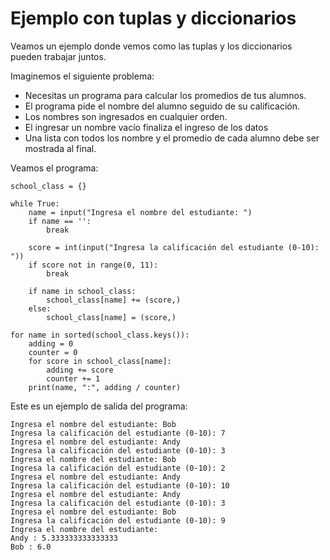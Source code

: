 # Ejemplo con tuplas y diccionarios

Veamos un ejemplo donde vemos como  las tuplas y los diccionarios pueden trabajar juntos.

Imaginemos el siguiente problema:

* Necesitas un programa para calcular los promedios de tus alumnos.
* El programa pide el nombre del alumno seguido de su calificación.
* Los nombres son ingresados en cualquier orden.
* El ingresar un nombre vacío finaliza el ingreso de los datos 
* Una lista con todos los nombre y el promedio de cada alumno debe ser mostrada al final.

Veamos el programa:

```
school_class = {}

while True:
    name = input("Ingresa el nombre del estudiante: ")
    if name == '':
        break
    
    score = int(input("Ingresa la calificación del estudiante (0-10): "))
    if score not in range(0, 11):
	    break
    
    if name in school_class:
        school_class[name] += (score,)
    else:
        school_class[name] = (score,)
        
for name in sorted(school_class.keys()):
    adding = 0
    counter = 0
    for score in school_class[name]:
        adding += score
        counter += 1
    print(name, ":", adding / counter)
```


Este es un ejemplo de salida del programa:

```
Ingresa el nombre del estudiante: Bob
Ingresa la calificación del estudiante (0-10): 7
Ingresa el nombre del estudiante: Andy
Ingresa la calificación del estudiante (0-10): 3
Ingresa el nombre del estudiante: Bob
Ingresa la calificación del estudiante (0-10): 2
Ingresa el nombre del estudiante: Andy
Ingresa la calificación del estudiante (0-10): 10
Ingresa el nombre del estudiante: Andy
Ingresa la calificación del estudiante (0-10): 3
Ingresa el nombre del estudiante: Bob
Ingresa la calificación del estudiante (0-10): 9
Ingresa el nombre del estudiante:
Andy : 5.333333333333333
Bob : 6.0
```